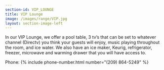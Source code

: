 ```yaml
---
section-id: VIP_LOUNGE
title: VIP Lounge
image: /images/range/VIP.jpg
layout: section-image-left
---
```


In our VIP Lounge, we offer a pool table, 3 tv’s that can be set to whatever channel (Directv) you think your guests will enjoy, music playing throughout the room, and ice water.  We also have an ice maker, Keurig, refrigerator, freezer, microwave and warming drawer that you will have access to.   

Phone: {% include phone-number.html number="(209) 864-5249" %}<br />
